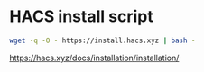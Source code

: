 # HACS install script

```bash
wget -q -O - https://install.hacs.xyz | bash -
```

https://hacs.xyz/docs/installation/installation/
